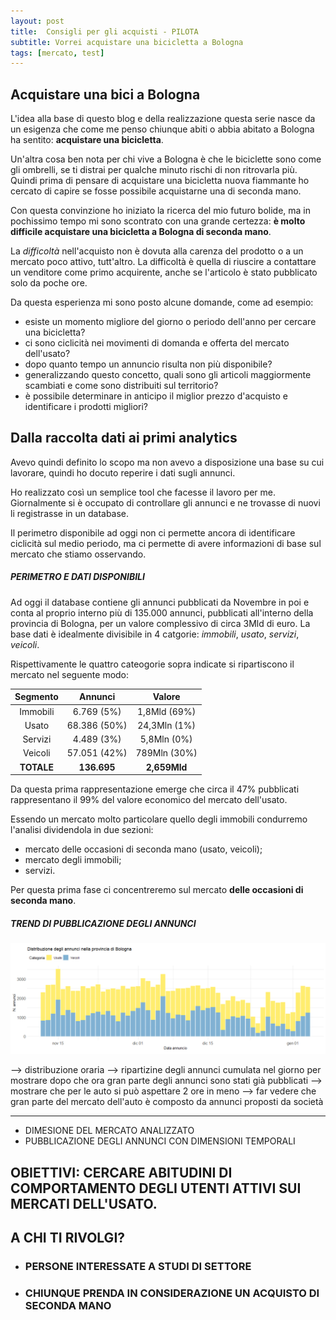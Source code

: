 ```yaml
---
layout: post
title:  Consigli per gli acquisti - PILOTA
subtitle: Vorrei acquistare una bicicletta a Bologna
tags: [mercato, test]
---
```


## Acquistare una bici a Bologna

L'idea alla base di questo blog e della realizzazione questa serie nasce da un esigenza che come me penso chiunque abiti o abbia abitato a Bologna ha sentito: **acquistare una bicicletta**. 

Un'altra cosa ben nota per chi vive a Bologna è che le biciclette sono come gli ombrelli, se ti distrai per qualche minuto rischi di non ritrovarla più. 
Quindi prima di pensare di acquistare una bicicletta nuova fiammante ho cercato di capire se fosse possibile acquistarne una di seconda mano. 

Con questa convinzione ho iniziato la ricerca del mio futuro bolide, ma in pochissimo tempo mi sono scontrato con una grande certezza: **è molto difficile acquistare una bicicletta a Bologna di seconda mano**. 

La _difficoltà_ nell'acquisto non è dovuta alla carenza del prodotto o a un mercato poco attivo, tutt'altro. La difficoltà è quella di riuscire a contattare un venditore come primo acquirente, anche se l'articolo è stato pubblicato solo da poche ore. 

Da questa esperienza mi sono posto alcune domande, come ad esempio:
* esiste un momento migliore del giorno o periodo dell'anno per cercare una bicicletta?
* ci sono ciclicità nei movimenti di domanda e offerta del mercato dell'usato?
* dopo quanto tempo un annuncio risulta non più disponibile?
* generalizzando questo concetto, quali sono gli articoli maggiormente scambiati e come sono distribuiti sul territorio?
* è possibile determinare in anticipo il miglior prezzo d'acquisto e identificare i prodotti migliori?   

## Dalla raccolta dati ai primi analytics

Avevo quindi definito lo scopo ma non avevo a disposizione una base su cui lavorare, quindi ho docuto reperire i dati sugli annunci. 

Ho realizzato così un semplice tool che facesse il lavoro per me. Giornalmente si è occupato di controllare gli annunci e ne trovasse di nuovi li registrasse in un database.

Il perimetro disponibile ad oggi non ci permette ancora di identificare ciclicità sul medio periodo, ma ci permette di avere informazioni di base sul mercato che stiamo osservando.

##### PERIMETRO E DATI DISPONIBILI

Ad oggi il database contiene gli annunci pubblicati da Novembre in poi e conta al proprio interno più di 135.000 annunci, pubblicati all'interno della provincia di Bologna, per un valore complessivo di circa 3Mld di euro. La base dati è idealmente divisibile in 4 catgorie: _immobili_, _usato_, _servizi_, _veicoli_. 

Rispettivamente le quattro cateogorie sopra indicate si ripartiscono il mercato nel seguente modo:


|Segmento   | Annunci     | Valore      |
|:---------:|:-----------:|:-----------:|
|Immobili   |6.769 (5%)   |1,8Mld (69%) |
|Usato      |68.386  (50%)|24,3Mln (1%) |
|Servizi    |4.489  (3%)  |5,8Mln (0%)  |
|Veicoli    |57.051 (42%) |789Mln (30%) |
|**TOTALE** |**136.695**| **2,659Mld**  |

Da questa prima rappresentazione emerge che circa il 47% pubblicati rappresentano il 99% del valore economico del mercato dell'usato. 

Essendo un mercato molto particolare quello degli immobili condurremo l'analisi dividendola in due sezioni:

* mercato delle occasioni di seconda mano (usato, veicoli);
* mercato degli immobili;
* servizi.

Per questa prima fase ci concentreremo sul mercato **delle occasioni di seconda mano**.

##### TREND DI PUBBLICAZIONE DEGLI ANNUNCI



![](../assets/img/CPGA_PILOTA/daily_trend.png)

--> distribuzione oraria
--> ripartizine degli annunci cumulata nel giorno per mostrare dopo che ora gran parte degli annunci sono stati già pubblicati
--> mostrare che per le auto si può aspettare 2 ore in meno
--> far vedere che gran parte del mercato dell'auto è composto da annunci proposti da società


---


* DIMESIONE DEL MERCATO ANALIZZATO
* PUBBLICAZIONE DEGLI ANNUNCI CON DIMENSIONI TEMPORALI

## OBIETTIVI: CERCARE ABITUDINI DI COMPORTAMENTO DEGLI UTENTI ATTIVI SUI MERCATI DELL'USATO. 

## A CHI TI RIVOLGI?
* ### PERSONE INTERESSATE A STUDI DI SETTORE
* ### CHIUNQUE PRENDA IN CONSIDERAZIONE UN ACQUISTO DI SECONDA MANO